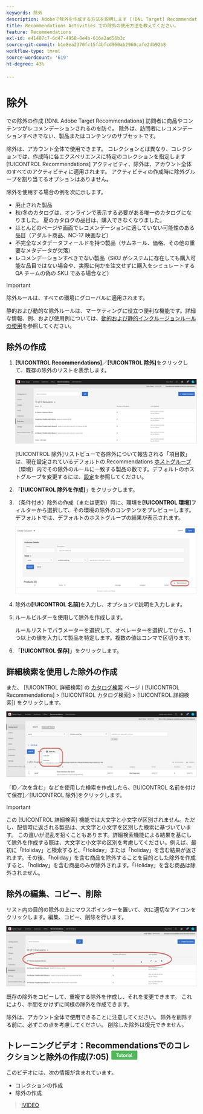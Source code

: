 ```yaml
---
keywords: 除外
description: Adobeで除外を作成する方法を説明します [!DNL Target] Recommendationsを使用して、訪問者に商品やコンテンツがレコメンデーションされるのを防ぎます。
title: Recommendations Activities での除外の使用方法を教えてください。
feature: Recommendations
exl-id: e41487c7-6d47-4958-8e4b-616a2ad56b3c
source-git-commit: b1e8ea2370fc15f4bfcd960ab2960cafe2db92b8
workflow-type: tm+mt
source-wordcount: '619'
ht-degree: 43%

---
```


# 除外

での除外の作成 [!DNL Adobe Target Recommendations] 訪問者に商品やコンテンツがレコメンデーションされるのを防ぐ。 除外は、訪問者にレコメンデーションすべきでない、製品またはコンテンツのサブセットです。

除外は、アカウント全体で使用できます。 コレクションとは異なり、コレクションでは、作成時に各エクスペリエンスに特定のコレクションを指定します [!UICONTROL Recommendations] アクティビティ、除外は、アカウント全体のすべてのアクティビティに適用されます。 アクティビティの作成時に除外グループを割り当てるオプションはありません。

除外を使用する場合の例を次に示します。

* 廃止された製品
* 秋/冬のカタログは、オンラインで表示する必要がある唯一のカタログになりました。 夏のカタログの品目は、購入できなくなりました。
* ほとんどのページや画面でレコメンデーションに適していない可能性のある品目（アダルト商品、NC-17 映画など）
* 不完全なメタデータフィールドを持つ製品（サムネール、価格、その他の重要なメタデータが欠落）
* レコメンデーションすべきでない製品（SKU がシステムに存在しても購入可能な品目ではない場合や、実際に何かを注文せずに購入をシミュレートする QA チームの偽の SKU である場合など）

>[!IMPORTANT]
>
>除外ルールは、すべての環境にグローバルに適用されます。
>
>静的および動的な除外ルールは、マーケティングに役立つ便利な機能です。詳細な情報、例、および使用例については、[動的および静的インクルージョンルールの使用](/help/main/c-recommendations/c-algorithms/use-dynamic-and-static-inclusion-rules.md#concept_4CB5C0FA705D4E449BD0B37B3D987F9F)を参照してください。

## 除外の作成

1. **[!UICONTROL Recommendations]**／**[!UICONTROL 除外]**&#x200B;をクリックして、既存の除外のリストを表示します。

   ![](assets/exclusions_list.png)

   [!UICONTROL 除外]リストビューで各除外について報告される「項目数」は、現在設定されているデフォルトの Recommendations [ホストグループ](/help/main/administrating-target/hosts.md)（環境）内でその除外のルールに一致する製品の数です。デフォルトのホストグループを変更するには、[設定](https://developer.adobe.com/target/implement/recommendations/)を参照してください。

1. 「**[!UICONTROL 除外を作成]**」をクリックします。

1. （条件付き）除外の作成（または更新）時に、環境を&#x200B;**[!UICONTROL 環境]**&#x200B;フィルターから選択して、その環境の除外のコンテンツをプレビューします。デフォルトでは、デフォルトのホストグループの結果が表示されます。

   ![除外を作成](/help/main/c-recommendations/c-products/assets/CreateExclusion.png)

1. 除外の&#x200B;**[!UICONTROL 名前]**&#x200B;を入力し、オプションで説明を入力します。

1. ルールビルダーを使用して除外を作成します。

   ルールリストでパラメーターを選択して、オペレーターを選択してから、1 つ以上の値を入力して製品を特定します。複数の値はコンマで区切ります。

1. 「**[!UICONTROL 保存]**」をクリックします。

## 詳細検索を使用した除外の作成

また、 [!UICONTROL 詳細検索] の [カタログ検索](/help/main/c-recommendations/c-products/catalog-search.md#save-as) ページ ( [!UICONTROL Recommendations] > [!UICONTROL カタログ検索] > [!UICONTROL 詳細検索]) をクリックします。

![名前を付けて保存ダイアログ](/help/main/c-recommendations/c-products/assets/save-as.png)

「ID／次を含む」などを使用した検索を作成したら、[!UICONTROL 名前を付けて保存]／[!UICONTROL 除外]をクリックします。

>[!IMPORTANT]
>
>この [!UICONTROL 詳細検索] 機能では大文字と小文字が区別されません。ただし、配信時に返される製品は、大文字と小文字を区別した検索に基づいています。 この違いが混乱を招くこともあります。詳細検索機能による結果を基にして除外を作成する際は、大文字と小文字の区別を考慮してください。例えば、最初に「Holiday」と検索すると、「Holiday」または「holiday」を含む結果が返されます。その後、「holiday」を含む商品を除外することを目的とした除外を作成すると、「holiday」を含む商品のみが除外されます。「Holiday」を含む商品は除外されません。

## 除外の編集、コピー、削除

リスト内の目的の除外の上にマウスポインターを置いて、次に適切なアイコンをクリックします。編集、コピー、削除を行います。

![除外のアイコンにマウスポインターを置く](/help/main/c-recommendations/c-products/assets/hover-exclusions.png)

既存の除外をコピーして、重複する除外を作成し、それを変更できます。 これにより、手間をかけずに同様の除外を作成できます。

除外は、アカウント全体で使用できることに注意してください。 除外を削除する前に、必ずこの点を考慮してください。 削除した除外は復元できません。

## トレーニングビデオ：Recommendationsでのコレクションと除外の作成(7:05) ![チュートリアルバッジ](/help/main/assets/tutorial.png)

このビデオには、次の情報が含まれています。

* コレクションの作成
* 除外の作成

>[!VIDEO](https://video.tv.adobe.com/v/27689)
